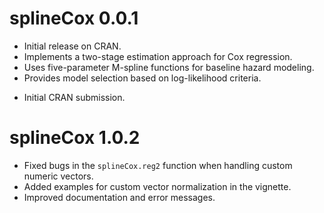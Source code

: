 # splineCox 0.0.1

- Initial release on CRAN.
- Implements a two-stage estimation approach for Cox regression.
- Uses five-parameter M-spline functions for baseline hazard modeling.
- Provides model selection based on log-likelihood criteria.

* Initial CRAN submission.

# splineCox 1.0.2

- Fixed bugs in the `splineCox.reg2` function when handling custom numeric vectors.
- Added examples for custom vector normalization in the vignette.
- Improved documentation and error messages.
